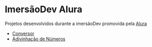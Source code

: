 # ImersãoDev Alura

Projetos desenvolvidos durante a imersãoDev promovida pela [Alura](https://www.alura.com.br)

 - [Conversor](./conversor)
 - [Adivinhação de Números](./mentalista/)